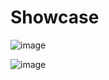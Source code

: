 # Showcase
![image](https://github.com/Taz03/linux-files/assets/73871477/c99defbc-9dcc-427e-b5af-110bfd192dd6)

![image](https://github.com/Taz03/linux-files/assets/73871477/55bd980a-4571-4391-b461-adcb359a1044)

